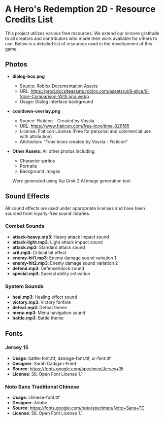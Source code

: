 # A Hero's Redemption 2D - Resource Credits List

This project utilizes various free resources. We extend our sincere gratitude to all creators and contributors who made their work available for others to use. Below is a detailed list of resources used in the development of this game.

## Photos

- **dialog-box.png**
  - Source: Roblox Documentation Assets
  - URL: https://prod.docsiteassets.roblox.com/assets/ui/9-slice/9-Slice-Comparison-With.png.webp
  - Usage: Dialog interface background

- **cooldown-overlay.png**
  - Source: Flaticon - Created by Voysla
  - URL: https://www.flaticon.com/free-icon/time_826165
  - License: Flaticon License (Free for personal and commercial use with attribution)
  - Attribution: "Time icons created by Voysla - Flaticon"

- **Other Assets**: All other photos including:
  - Character sprites
  - Portraits
  - Background images
  
  Were generated using Xai Grok 2 AI image generation tool.

## Sound Effects
All sound effects are used under appropriate licenses and have been sourced from royalty-free sound libraries.

### Combat Sounds
- **attack-heavy.mp3**: Heavy attack impact sound
- **attack-light.mp3**: Light attack impact sound
- **attack.mp3**: Standard attack sound
- **crit.mp3**: Critical hit effect
- **enemy-hit1.mp3**: Enemy damage sound variation 1
- **enemy-hit2.mp3**: Enemy damage sound variation 2
- **defend.mp3**: Defense/block sound
- **special.mp3**: Special ability activation

### System Sounds
- **heal.mp3**: Healing effect sound
- **victory.mp3**: Victory fanfare
- **defeat.mp3**: Defeat theme
- **menu.mp3**: Menu navigation sound
- **battle.mp3**: Battle theme

## Fonts

### Jersey 15
- **Usage**: battle-font.ttf, damage-font.ttf, ui-font.ttf
- **Designer**: Sarah Cadigan-Fried
- **Source**: https://fonts.google.com/specimen/Jersey+15
- **License**: SIL Open Font License 1.1

### Noto Sans Traditional Chinese
- **Usage**: chinese-font.ttf
- **Designer**: Adobe
- **Source**: https://fonts.google.com/noto/specimen/Noto+Sans+TC
- **License**: SIL Open Font License 1.1